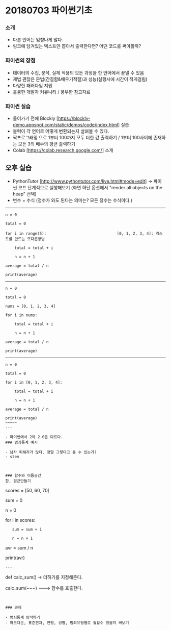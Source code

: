 # 20180703 파이썬기초

### 소개
- 다른 언어는 엄청나게 많다.
- 링크에 담겨있는 텍스트만 뽑아서 출력한다면? 어떤 코드를 써야할까? 

### 파이썬의 장점
- 데이터의 수집, 분석, 실제 적용의 모든 과정을 한 언어에서 끝낼 수 있음
- 제법 괜찮은 문법(간결함&배우기적절)과 성능(실행시에 시간이 적게걸림)
- 다양한 패러다임 지원
- 훌륭한 개발자 커뮤니티 / 풍부한 참고자료 

### 파이썬 실습
- 들어가기 전에 Blockly [https://blockly-demo.appspot.com/static/demos/code/index.html] 실습
- 블럭이 각 언어로 어떻게 변환되는지 살펴볼 수 있다.
- 짝프로그래밍 으로 1부터 100까지 모두 더한 값 출력하기 / 1부터 100사이에 존재하는 모든 3의 배수의 평균 출력하기
- Colab [https://colab.research.google.com/] 소개

## 오후 실습
- PythonTutor [http://www.pythontutor.com/live.html#mode=edit] -> 파이썬 코드 단계적으로 실행해보기 (화면 하단 옵션에서 "render all objects on the heap" 선택)
- 변수 = 수식 (정수가 와도 된다는 의미는? 모든 정수는 수식이다.)

---
~~~~~
n = 0

total = 0

for i in range(5):                               [0, 1, 2, 3, 4]: 리스트를 만드는 또다른방법

    total = total + i 

    n = n + 1 

average = total / n

print(average)
~~~~~
---
~~~~~
n = 0

total = 0

nums = [0, 1, 2, 3, 4]

for i in nums:

    total = total + i

    n = n + 1

average = total / n

print(average)
~~~~~~
---
~~~~~~
n = 0

total = 0

for i in [0, 1, 2, 3, 4]:

    total = total + i

    n = n + 1

average = total / n

print(average)
~~~~~
---

- 파이썬에서 2와 2.0은 다르다.
### 범죄통계 예시

- 남자 피해자가 많다. 정말 그렇다고 볼 수 있는가?
- stem 



### 함수와 이름공간
합, 평균만들기
~~~~~~~
scores = [50, 60, 70]

sum = 0

n = 0

for i in scores:

       sum = sum + i

       n = n + 1

avr = sum / n

print(avr)
~~~~~~~
---
~~~~~~~
def calc_sum()    -> 더하기를 지정해준다.

calc_sum(~~~) ---> 함수를 호출한다.
~~~~~


### 과제

- 범죄통계 탐색하기 
- 마크다운, 표준편차, 연령, 성별, 범죄유형별로 뭘할수 있을지 써보기






